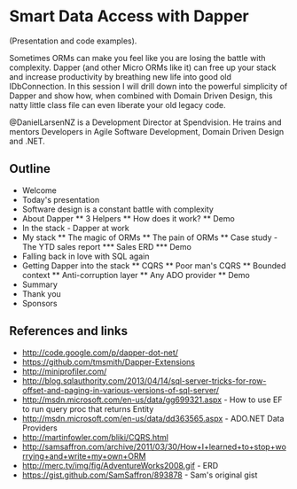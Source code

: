 # Smart Data Access with Dapper
(Presentation and code examples).

Sometimes ORMs can make you feel like you are losing the battle with complexity. Dapper (and other Micro ORMs like it) can free up your 
stack and increase productivity by breathing new life into good old IDbConnection. In this session I will drill down into the powerful 
simplicity of Dapper and show how, when combined with Domain Driven Design, this natty little class file can even liberate your old legacy code.

@DanielLarsenNZ is a Development Director at Spendvision. He trains and mentors Developers in Agile Software Development, Domain Driven Design and .NET.

## Outline

* Welcome
* Today's presentation
* Software design is a constant battle with complexity
* About Dapper
** 3 Helpers
** How does it work?
** Demo
* In the stack - Dapper at work
* My stack
** The magic of ORMs
** The pain of ORMs
** Case study - The YTD sales report
*** Sales ERD
*** Demo
* Falling back in love with SQL again
* Getting Dapper into the stack
** CQRS
** Poor man's CQRS
** Bounded context
** Anti-corruption layer
** Any ADO provider
** Demo
* Summary
* Thank you
* Sponsors


## References and links

+ http://code.google.com/p/dapper-dot-net/
+ https://github.com/tmsmith/Dapper-Extensions
+ http://miniprofiler.com/
+ http://blog.sqlauthority.com/2013/04/14/sql-server-tricks-for-row-offset-and-paging-in-various-versions-of-sql-server/
+ http://msdn.microsoft.com/en-us/data/gg699321.aspx - How to use EF to run query proc that returns Entity
+ http://msdn.microsoft.com/en-us/data/dd363565.aspx - ADO.NET Data Providers
+ http://martinfowler.com/bliki/CQRS.html
+ http://samsaffron.com/archive/2011/03/30/How+I+learned+to+stop+worrying+and+write+my+own+ORM
+ http://merc.tv/img/fig/AdventureWorks2008.gif - ERD
+ https://gist.github.com/SamSaffron/893878 - Sam's original gist


